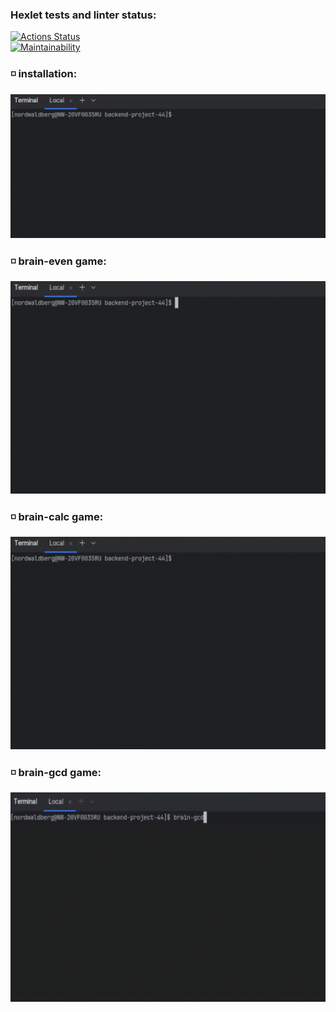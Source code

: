 ### Hexlet tests and linter status:
[![Actions Status](https://github.com/nordwaldberg/backend-project-44/actions/workflows/hexlet-check.yml/badge.svg)](https://github.com/nordwaldberg/backend-project-44/actions)<br/>
[![Maintainability](https://api.codeclimate.com/v1/badges/e31c4b59f915f3a0bf16/maintainability)](https://codeclimate.com/github/nordwaldberg/backend-project-44/maintainability)

### ◽ installation:
<div style="text-align: center">
    <img src="assets/installation.gif" width="550" height="230" alt="demo_calc">
</div>

### ◽ brain-even game:
<div style="text-align: center">
    <img src="assets/demo_even.gif" width="550" height="340" alt="demo_calc">
</div>

### ◽ brain-calc game:
<div style="text-align: center">
    <img src="assets/demo_calc.gif" width="550" height="340" alt="demo_calc">
</div>

### ◽ brain-gcd game:
<div style="text-align: center">
    <img src="assets/demo_gcd.gif" width="550" height="335" alt="demo_calc">
</div>